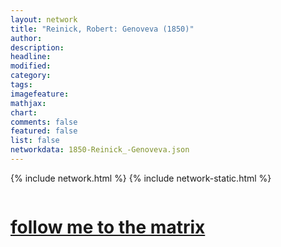 ```yaml
---
layout: network
title: "Reinick, Robert: Genoveva (1850)"
author:
description:
headline:
modified:
category:
tags: 
imagefeature: 
mathjax: 
chart: 
comments: false
featured: false
list: false
networkdata: 1850-Reinick_-Genoveva.json
---
```

{% include network.html %}
{% include network-static.html %}
<div class="row">
  <div class="small-5 small-centered columns"><a href="/matrix139"><h1>follow me to the matrix</h1></a>
</div>
</div>
